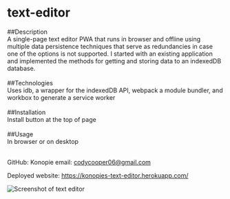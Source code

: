 # text-editor

##Description <br>
  A single-page text editor PWA that runs in browser and offline using multiple data persistence techniques
  that serve as redundancies in case one of the options is not supported. I started with an existing application
  and implemented the methods for getting and storing data to an indexedDB database. 
<br>
<br>
##Technologies <br>
  Uses idb, a wrapper for the indexedDB API, webpack a module bundler, and workbox to generate a service worker
<br><br>
##Installation <br>
  Install button at the top of page
<br><br>
##Usage <br>
  In browser or on desktop
  <br><br>
  
GitHub: Konopie
email: codycooper06@gmail.com

Deployed website: https://konopies-text-editor.herokuapp.com/
  
![Screenshot of text editor](https://user-images.githubusercontent.com/99047158/200736812-e1e58e5f-0241-47df-bc39-352c701eaec2.png)
